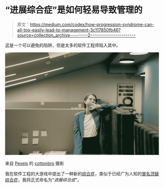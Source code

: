 # “进展综合症”是如何轻易导致管理的

> 原文：<https://medium.com/codex/how-progression-syndrome-can-all-too-easily-lead-to-management-3c117850fb46?source=collection_archive---------2----------------------->

这是一个可以避免的陷阱，但是太多的软件工程师陷入其中。

![](img/80dcf6f3e4a1787cb974dec9dff020f8.png)

来自 [Pexels](https://www.pexels.com/photo/woman-in-blue-blazer-standing-near-green-curtain-5990143/?utm_content=attributionCopyText&utm_medium=referral&utm_source=pexels) 的 [cottonbro](https://www.pexels.com/@cottonbro?utm_content=attributionCopyText&utm_medium=referral&utm_source=pexels) 摄影

我在软件工程的大游戏中提出了一种新的[综合症](https://en.wikipedia.org/wiki/Syndrome)，类似于已经广为人知的[冒名顶替综合症](https://en.wikipedia.org/wiki/Impostor_syndrome)，我将正式命名为“*进展综合症*”。